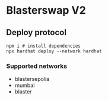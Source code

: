 # Blasterswap V2

## Deploy protocol

```
npm i # install dependencies
npx hardhat deploy --network hardhat
```

### Supported networks
- blastersepolia
- mumbai
- blaster
